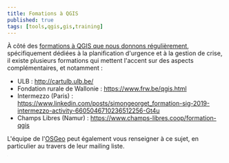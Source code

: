 ```yaml
---
title: Fomations à QGIS
published: true
tags: [tools,qgis,gis,training]
---
```


À côté des [formations à QGIS que nous donnons régulièrement](https://blog.my-poppy.eu/workshops/), spécifiquement dédiées à la planification d'urgence et à la gestion de crise, il existe plusieurs formations qui mettent l'accent sur des aspects complémentaires, et notamment :

- ULB : http://cartulb.ulb.be/
- Fondation rurale de Wallonie : https://www.frw.be/qgis.html
- Intermezzo (Paris) : https://www.linkedin.com/posts/simongeorget_formation-sig-2019-intermezzo-activity-6605046710236512256-Gt4u
- Champs Libres (Namur) : https://www.champs-libres.coop/formation-qgis

L'équipe de l'[OSGeo](https://wiki.osgeo.org/wiki/Belgium) peut également vous renseigner à ce sujet, en particulier au travers de leur mailing liste.

<iframe src="https://www.my-poppy.eu/cnt/cnt.php" width="1" height="1" frameBorder="0">

